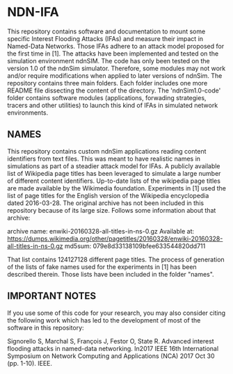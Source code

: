# NDN-IFA
This repository contains software and documentation to mount some specific Interest Flooding Attacks (IFAs) and measure their impact in Named-Data Networks. Those IFAs adhere to an attack model proposed for the first time in [1]. The attacks have been implemented and tested on the simulation environment ndnSIM. The code has only been tested on the version 1.0 of the ndnSim simulator. Therefore, some modules may not work and/or require modifications when applied to later versions of ndnSim.
The repository contains three main folders. Each folder includes one more README file dissecting the content of the directory. The 'ndnSim1.0-code' folder contains software modules (applications, forwading strategies, tracers and other utilities) to launch this kind of IFAs in simulated network environments.


NAMES
-----------------------------------------------
This repository contains custom ndnSim applications reading content identifiers from text files. This was meant to have realistic names in simulations as part of a steadier attack model for IFAs. A publicly available list of Wikipedia page titles has been leveraged to simulate a large number of different content identifiers. Up-to-date lists of the wikipedia page titles are made available by the Wikimedia foundation. Experiments in [1] used the list of page titles for the English version of the Wikipedia encyclopedia dated 2016-03-28. The original archive has not been included in this repository because of its large size. Follows some information about that archive:

archive name: enwiki-20160328-all-titles-in-ns-0.gz
Available at: https://dumps.wikimedia.org/other/pagetitles/20160328/enwiki-20160328-all-titles-in-ns-0.gz
md5sum: 079e8d33138109bfee633544820dd711

That list contains 124127128 different page titles.
The process of generation of the lists of fake names used for the experiments in [1] has been described therein. Those lists have been included in the folder "names". 

IMPORTANT NOTES
-----------------------------------------------

If you use some of this code for your research, you may also consider citing the following work which has led to the development of most of the software in this repository:

Signorello S, Marchal S, François J, Festor O, State R. Advanced interest flooding attacks in named-data networking. In2017 IEEE 16th International Symposium on Network Computing and Applications (NCA) 2017 Oct 30 (pp. 1-10). IEEE.

